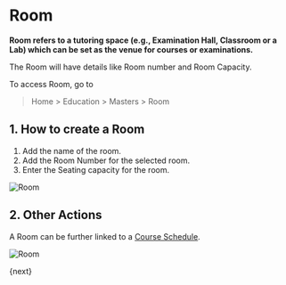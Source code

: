 <!-- add-breadcrumbs -->
# Room

**Room refers to a tutoring space (e.g., Examination Hall, Classroom or a Lab) which can be set as the venue for courses or examinations.**

The Room will have details like Room number and Room Capacity.

To access Room, go to

> Home > Education > Masters > Room

## 1. How to create a Room

1. Add the name of the room.
2. Add the Room Number for the selected room.
3. Enter the Seating capacity for the room.

 ![Room](/docs/assets/img/education/education-room-1.gif)

## 2. Other Actions

A Room can be further linked to a [Course Schedule](/docs/user/manual/en/education/course-schedule).

![Room](/docs/assets/img/education/education-room-2.png)


{next}